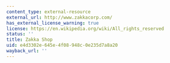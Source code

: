 ```yaml
---
content_type: external-resource
external_url: http://www.zakkacorp.com/
has_external_license_warning: true
license: https://en.wikipedia.org/wiki/All_rights_reserved
status: ''
title: Zakka Shop
uid: e4d3302e-645e-4f08-948c-0e235d7a8a20
wayback_url: ''
---
```

